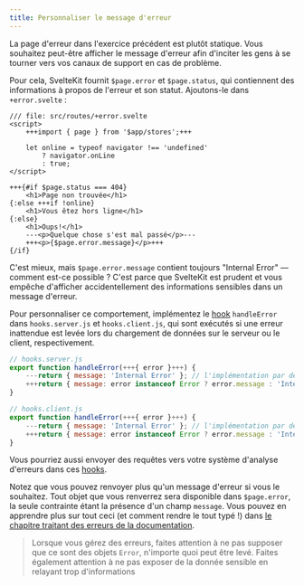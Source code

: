 ```yaml
---
title: Personnaliser le message d'erreur
---
```


La page d'erreur dans l'exercice précédent est plutôt statique. Vous souhaitez peut-être afficher le message d'erreur afin d'inciter les gens à se tourner vers vos canaux de support en cas de problème.

Pour cela, SvelteKit fournit `$page.error` et `$page.status`, qui contiennent des informations à propos de l'erreur et son statut. Ajoutons-le dans `+error.svelte` :

```svelte
/// file: src/routes/+error.svelte
<script>
	+++import { page } from '$app/stores';+++

	let online = typeof navigator !== 'undefined'
		? navigator.onLine
		: true;
</script>

+++{#if $page.status === 404}
	<h1>Page non trouvée</h1>
{:else +++if !online}
	<h1>Vous êtez hors ligne</h1>
{:else}
	<h1>Oups!</h1>
	---<p>Quelque chose s'est mal passé</p>---
	+++<p>{$page.error.message}</p>+++
{/if}
```

C'est mieux, mais `$page.error.message` contient toujours "Internal Error" — comment est-ce possible ? C'est parce que SvelteKit est prudent et vous empêche d'afficher accidentellement des informations sensibles dans un message d'erreur.

Pour personnaliser ce comportement, implémentez le <span class="vo">[hook](PUBLIC_SVELTE_SITE_URL/docs/sveltejs#hook)</span> `handleError` dans `hooks.server.js` et `hooks.client.js`, qui sont exécutés si une erreur inattendue est levée lors du chargement de données sur le serveur ou le client, respectivement.

```js
// hooks.server.js
export function handleError(+++{ error }+++) {
    ---return { message: 'Internal Error' }; // l'implémentation par défaut de ce hook---
    +++return { message: error instanceof Error ? error.message : 'Internal Error' };+++
}
```

```js
// hooks.client.js
export function handleError(+++{ error }+++) {
    ---return { message: 'Internal Error' }; // l'implémentation par défaut de ce hook---
    +++return { message: error instanceof Error ? error.message : 'Internal Error' };+++
}
```

Vous pourriez aussi envoyer des requêtes vers votre système d'analyse d'erreurs dans ces <span class="vo">[hooks](PUBLIC_SVELTE_SITE_URL/docs/sveltejs#hook)</span>.

Notez que vous pouvez renvoyer plus qu'un message d'erreur si vous le souhaitez. Tout objet que vous renverrez sera disponible dans `$page.error`, la seule contrainte étant la présence d'un champ `message`. Vous pouvez en apprendre plus sur tout ceci (et comment rendre le tout typé !) dans [le chapitre traitant des erreurs de la documentation](PUBLIC_KIT_SITE_URL/docs/errors).

> Lorsque vous gérez des erreurs, faites attention à ne pas supposer que ce sont des objets `Error`, n'importe quoi peut être levé. Faites également attention à ne pas exposer de la donnée sensible en relayant trop d'informations
